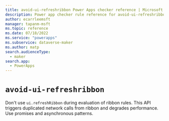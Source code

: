 ```yaml
---
title: avoid-ui-refreshribbon Power Apps checker reference | Microsoft Docs
description: Power app checker rule reference for avoid-ui-refreshribbon.
author: ecarrleemsft
manager: tapanm-msft
ms.topic: reference
ms.date: 07/18/2022
ms.service: "powerapps"
ms.subservice: dataverse-maker
ms.author: matp
search.audienceType: 
  - maker
search.app: 
  - PowerApps
---
```

# `avoid-ui-refreshribbon`

Don't use `ui.refreshRibbon` during evaluation of ribbon rules. This API triggers duplicated network calls from ribbon and degrades performance. Use promises and asynchronous patterns.